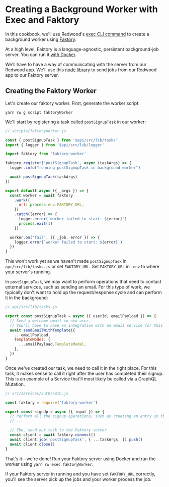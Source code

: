 # Creating a Background Worker with Exec and Faktory

In this cookbook, we'll use Redwood's [exec CLI command](/docs/cli-commands#exec) to create a background worker using [Faktory](https://contribsys.com/faktory/).

At a high level, Faktory is a language-agnostic, persistent background-job server.
You can run it [with Docker](https://github.com/contribsys/faktory/wiki/Docker).

We'll have to have a way of communicating with the server from our Redwood app.
We'll use this [node library](https://github.com/jbielick/faktory_worker_node) to send jobs from our Redwood app to our Faktory server.

## Creating the Faktory Worker

Let's create our faktory worker.
First, generate the worker script:

```
yarn rw g script faktoryWorker
```

We'll start by registering a task called `postSignupTask` in our worker:

```javascript
// scripts/faktoryWorker.js

const { postSignupTask } from '$api/src/lib/tasks'
import { logger } from '$api/src/lib/logger'

import faktory from 'faktory-worker'

faktory.register('postSignupTask', async (taskArgs) => {
  logger.info("running postSignupTask in background worker")

  await postSignupTask(taskArgs)
})

export default async ({ _args }) => {
  const worker = await faktory
    .work({
      url: process.env.FAKTORY_URL,
    })
    .catch((error) => {
      logger.error(`worker failed to start: ${error}`)
      process.exit(1)
    })

  worker.on('fail', ({ _job, error }) => {
    logger.error(`worker failed to start: ${error}`)
  })
}
```

This won't work yet as we haven't made `postSignupTask` in `api/src/lib/tasks.js` or set `FAKTORY_URL`.
Set `FAKTORY_URL` in `.env` to where your server's running.

In `postSignupTask`, we may want to perform operations that need to contact external services, such as sending an email.
For this type of work, we typically don't want to hold up the request/response cycle and can perform it in the background:

```javascript
// api/src/lib/tasks.js

export const postSignupTask = async ({ userId, emailPayload }) => {
  // Send a welcome email to new user.
  // You'll have to have an integration with an email service for this to work. 
  await sendEmailWithTemplate({
    ...emailPayload,
    TemplateModel: {
      ...emailPayload.TemplateModel,
    },
  })
}
```

Once we've created our task, we need to call it in the right place.
For this task, it makes sense to call it right after the user has completed their signup.
This is an example of a Service that'll most likely be called via a GraphQL Mutation.

```javascript
// src/services/auth/auth.js

const faktory = require('faktory-worker')

export const signUp = async ({ input }) => {
  // Perform all the signup operations, such as creating an entry in the DB and auth provider
  // ...

  // The, send our task to the Faktory server
  const client = await faktory.connect()
  await client.job('postSignupTask', { ...taskArgs, }).push()
  await client.close()
}

```

That's it—we're done!
Run your Faktory server using Docker and run the worker using `yarn rw exec faktoryWorker`.

If your Faktory server in running and you have set `FAKTORY_URL` correctly, you'll see the server pick up the jobs and your worker process the job.